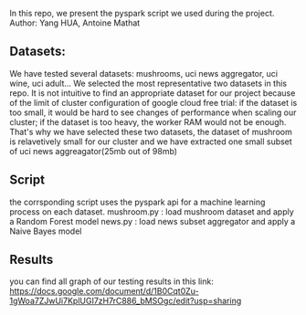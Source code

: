 In this repo, we present the pyspark script we used during the project.
Author: Yang HUA, Antoine Mathat

## Datasets:
We have tested several datasets: mushrooms, uci news aggregator, uci wine, uci adult... We selected the most representative two 
datasets in this repo. It is not intuitive to find an appropriate dataset for our project because of the limit of cluster 
configuration of google cloud free trial: if the dataset is too small, it would be hard to see changes of performance when 
scaling our cluster; if the dataset is too heavy, the worker RAM would not be enough. That's why we have selected these two 
datasets, the dataset of mushroom is relavetively small for our cluster and we have extracted one small subset of uci news 
aggreagator(25mb out of 98mb)

## Script
the corrsponding script uses the pyspark api for a machine learning process on each dataset.
mushroom.py : load mushroom dataset and apply a Random Forest model
news.py : load news subset aggregator and apply a Naive Bayes model

## Results
you can find all graph of our testing results in this link:
https://docs.google.com/document/d/1B0Cqt0Zu-1gWoa7ZJwUi7KplUGI7zH7rC886_bMSOgc/edit?usp=sharing


